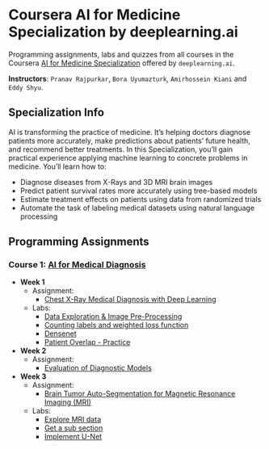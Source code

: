# Coursera AI for Medicine Specialization by deeplearning.ai

Programming assignments, labs and quizzes from all courses in the Coursera [AI for Medicine Specialization](https://www.coursera.org/specializations/ai-for-medicine) offered by `deeplearning.ai`.

**Instructors**: `Pranav Rajpurkar`, `Bora Uyumazturk`, `Amirhossein Kiani` and `Eddy Shyu`.

## Specialization Info

AI is transforming the practice of medicine. It’s helping doctors diagnose patients more accurately, make predictions about patients’ future health, and recommend better treatments. In this Specialization, you’ll gain practical experience applying machine learning to concrete problems in medicine. You’ll learn how to:

- Diagnose diseases from X-Rays and 3D MRI brain images
- Predict patient survival rates more accurately using tree-based models
- Estimate treatment effects on patients using data from randomized trials
- Automate the task of labeling medical datasets using natural language processing


## Programming Assignments

### Course 1: [AI for Medical Diagnosis](https://www.coursera.org/learn/ai-for-medical-diagnosis)
  
  - **Week 1**
    - Assignment: 
      - [Chest X-Ray Medical Diagnosis with Deep Learning](https://github.com/LamineTou/AI-for-medicine-specialization/blob/main/Diagnosis/Week1/C1_W1_Assignment.ipynb)
    - Labs: 
      - [Data Exploration & Image Pre-Processing](https://github.com/LamineTou/AI-for-medicine-specialization/blob/main/Diagnosis/Week1/C1_W1_Lab_1_data_exploration_and_image_preprocessing.ipynb)
      - [Counting labels and weighted loss function](https://github.com/LamineTou/AI-for-medicine-specialization/blob/main/Diagnosis/Week1/C1_W1_Lab_2_counting_labels_and_weighted_loss_function.ipynb)
      - [Densenet](https://github.com/LamineTou/AI-for-medicine-specialization/blob/main/Diagnosis/Week1/C1_W1_Lab_3_densenet.ipynb)    
      - [Patient Overlap - Practice](https://github.com/LamineTou/AI-for-medicine-specialization/blob/main/Diagnosis/Week1/C1_W1_Lab_4_patient_overlap_and_data_leakage.ipynb)
  - **Week 2**
    - Assignment: 
      - [Evaluation of Diagnostic Models](https://github.com/LamineTou/AI-for-medicine-specialization/blob/main/Diagnosis/Week2/C1_W2_Assignment.ipynb)  
  - **Week 3**
    - Assignment: 
      - [Brain Tumor Auto-Segmentation for Magnetic Resonance Imaging (MRI)](https://github.com/LamineTou/AI-for-medicine-specialization/blob/main/Diagnosis/Week3/C1_W3_Assignment.ipynb)
    - Labs: 
      - [Explore MRI data](https://github.com/LamineTou/AI-for-medicine-specialization/blob/main/Diagnosis/Week3/C1_W3_Lab_1_explore_mri_data_and_labels.ipynb)
      - [Get a sub section](https://github.com/LamineTou/AI-for-medicine-specialization/blob/main/Diagnosis/Week3/C1_W3_Lab_2_extract_a_sub_section.ipynb)
      - [Implement U-Net](https://github.com/LamineTou/AI-for-medicine-specialization/blob/main/Diagnosis/Week3/C1_W3_Lab_3_unet_model.ipynb)   
